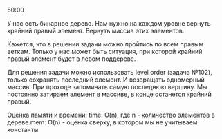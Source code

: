 50:00

У нас есть бинарное дерево. Нам нужно на каждом уровне вернуть крайний правый элемент. Вернуть массив этих элементов. 

Кажется, что в решении задачи можно пройтись по всем правым веткам. Только у нас может быть ситуация, при которой крайний правый элемент будет в левом поддереве.

Для решения задачи можно использовать level order (задача №102), только сохранять последний элемент. И возвращать одномерный массив. При проходе запоминать самую последнюю вершину. Мы постоянно затираем элемент в массиве, в конце останется крайний правый.

Оценка памяти и времени:
time: O(n), где n - количество элементов в дереве
mem: O(n) - оценка сверху, в котором мы не учитываем константы